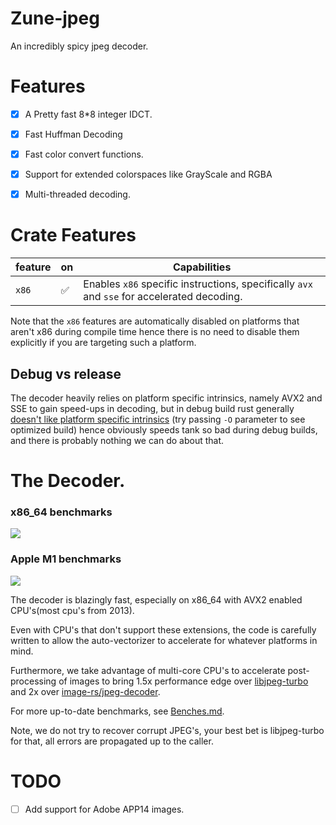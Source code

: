 # Zune-jpeg

An incredibly spicy jpeg decoder.


# Features

- [x] A Pretty fast 8*8 integer IDCT.
- [x] Fast Huffman Decoding
- [x] Fast color convert functions.
- [x] Support for extended colorspaces like GrayScale and RGBA
- [X] Multi-threaded decoding.


# Crate Features  

| feature  | on   | Capabilities                                                                                |
|----------|------|---------------------------------------------------------------------------------------------|
| `x86`    | ✅    | Enables `x86` specific instructions, specifically `avx` and `sse` for accelerated decoding. |

Note that the `x86` features are automatically disabled on platforms that aren't x86 during compile 
time hence there is no need to disable them explicitly if you are targeting such a platform.

## Debug vs release
The decoder heavily relies on platform specific intrinsics, namely AVX2 and SSE to gain speed-ups in decoding, 
but in debug build rust generally [doesn't like platform specific intrinsics](https://godbolt.org/z/vPq57z13b) (try passing `-O` parameter to see optimized build) hence obviously speeds tank so bad during debug builds, and there is probably nothing
we can do about that.


# The Decoder.

### x86_64 benchmarks
![](bar-graph.png)

### Apple M1 benchmarks
![](bar-graph_m1.png)


The decoder is blazingly fast, especially on x86_64 with AVX2 enabled CPU's(most cpu's from 2013).

Even with CPU's that don't support these extensions, the code is carefully written to allow the auto-vectorizer to
accelerate for whatever platforms in mind.

Furthermore, we take advantage of multi-core CPU's to accelerate post-processing of images to bring 1.5x performance edge 
over [libjpeg-turbo] and 2x over [image-rs/jpeg-decoder].

For more up-to-date benchmarks, see [Benches.md](/Benches.md).

Note, we do not try to recover corrupt JPEG's, your best bet is libjpeg-turbo for that, all errors are propagated
up to the caller.

# TODO
- [ ] Add support for Adobe APP14 images.


[libjpeg-turbo]:https://github.com/libjpeg-turbo/libjpeg-turbo/

[image-rs/jpeg-decoder]:https://github.com/image-rs/jpeg-decoder/tree/master/src